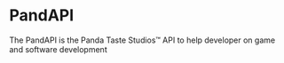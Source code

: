 <h1>PandAPI</h1>
The PandAPI is the Panda Taste Studios™ API to help developer on game and software development
